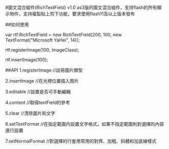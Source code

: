 #圖文混合組件(RichTextField) v1.0
as3版的圖文混合組件，支持flash的所有顯示物件，支持複製貼上剪下功能，要求使用flash11及以上版本發布

##如何使用

var rtf:RichTextField = new RichTextField(200, 100, new TextFormat("Microsoft YaHei", 14));

rtf.registerImage(100, ImageClass);

rtf.insertImage(100);

##API
1.registerImage //註冊圖片類型

2.insertImage //在光標位置插入图片

3.editable //設置是否可手動編輯

4.content //取得textField的參考

5.clear //清除圖片和文字

6.setTextFormat //在指定範圍内設置文字格式，如果不指定範圍則對選擇的內容進行設置

7.setNormalFormat //對選擇的行套用常用的對齊、加粗、斜體和加底線樣式

